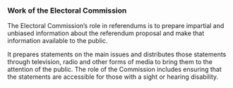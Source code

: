 ###  Work of the Electoral Commission

The Electoral Commission’s role in referendums is to prepare impartial and
unbiased information about the referendum proposal and make that information
available to the public.

It prepares statements on the main issues and distributes those statements
through television, radio and other forms of media to bring them to the
attention of the public. The role of the Commission includes ensuring that the
statements are accessible for those with a sight or hearing disability.
